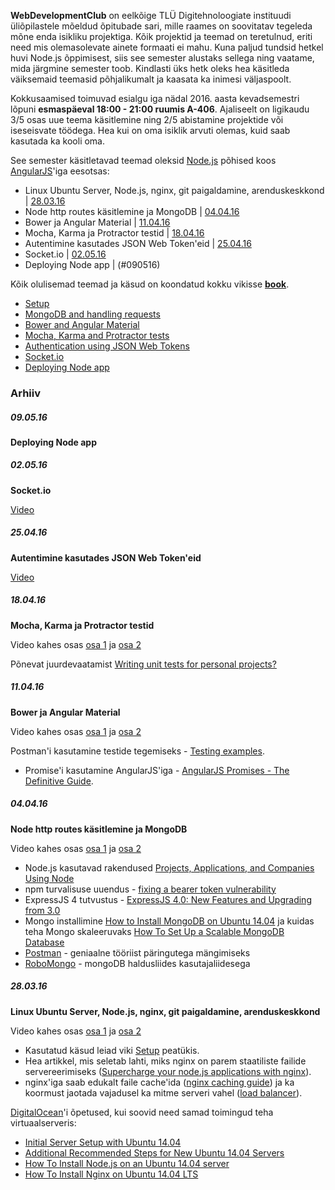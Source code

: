 **WebDevelopmentClub** on eelkõige TLÜ Digitehnoloogiate instituudi üliõpilastele mõeldud õpitubade sari, mille raames on soovitatav tegeleda mõne enda isikliku projektiga. Kõik projektid ja teemad on teretulnud, eriti need mis olemasolevate ainete formaati ei mahu. Kuna paljud tundsid hetkel huvi Node.js õppimisest, siis see semester alustaks sellega ning vaatame, mida järgmine semester toob. Kindlasti üks hetk oleks hea käsitleda väiksemaid teemasid põhjalikumalt ja kaasata ka inimesi väljaspoolt.

Kokkusaamised toimuvad esialgu iga nädal 2016. aasta kevadsemestri lõpuni **esmaspäeval 18:00 - 21:00 ruumis A-406**. Ajaliseelt on ligikaudu 3/5 osas uue teema käsitlemine ning 2/5 abistamine projektide või iseseisvate töödega. Hea kui on oma isiklik arvuti olemas, kuid saab kasutada ka kooli oma.

See semester käsitletavad teemad oleksid [Node.js](https://nodejs.org/en/) põhised koos [AngularJS](https://angularjs.org)'iga eesotsas:

- Linux Ubuntu Server, Node.js, nginx, git paigaldamine, arenduskeskkond | [28.03.16](#280316)
- Node http routes käsitlemine ja MongoDB | [04.04.16](#040416)
- Bower ja Angular Material | [11.04.16](#110416)
- Mocha, Karma ja Protractor testid | [18.04.16](#180416)
- Autentimine kasutades JSON Web Token'eid | [25.04.16](#250416)
- Socket.io | [02.05.16](#020516)
- Deploying Node app | (#090516)

Kõik olulisemad teemad ja käsud on koondatud kokku vikisse [**book**](https://github.com/WebDevelopmentClub/book/wiki).
- [Setup](https://github.com/WebDevelopmentClub/book/wiki/Setup)
- [MongoDB and handling requests](https://github.com/WebDevelopmentClub/book/wiki/MongoDB-and-handling-requests)
- [Bower and Angular Material](https://github.com/WebDevelopmentClub/book/wiki/Bower-and-Angular-Material)
- [Mocha, Karma and Protractor tests](https://github.com/WebDevelopmentClub/book/wiki/Mocha%2C-Karma-and-Protractor-tests)
- [Authentication using JSON Web Tokens](https://github.com/WebDevelopmentClub/book/wiki/Authentication-using-JSON-Web-Tokens)
- [Socket.io](https://github.com/WebDevelopmentClub/book/wiki/Socket.io)
- [Deploying Node app](https://github.com/WebDevelopmentClub/book/wiki/Deploying-Node-app)

### Arhiiv

##### 09.05.16
**Deploying Node app**

##### 02.05.16
**Socket.io**

[Video](https://youtu.be/3_4Kyj8-wdk)

##### 25.04.16
**Autentimine kasutades JSON Web Token'eid**

[Video](https://youtu.be/SGnJ1ppjeTE)

##### 18.04.16
**Mocha, Karma ja Protractor testid**

Video kahes osas [osa 1](https://youtu.be/oaczigsgKrc) ja [osa 2](https://youtu.be/pPYmQ1U6nIU)

Põnevat juurdevaatamist [Writing unit tests for personal projects?](https://www.youtube.com/watch?v=ib2Pt9_zciA)

##### 11.04.16
**Bower ja Angular Material**

Video kahes osas [osa 1](https://youtu.be/LSwfmKv_8O0) ja [osa 2](https://youtu.be/dxeri5dvG-M)

Postman'i kasutamine testide tegemiseks - [Testing examples](https://www.getpostman.com/docs/testing_examples).
- Promise'i kasutamine AngularJS'iga - [AngularJS Promises - The Definitive Guide](http://www.dwmkerr.com/promises-in-angularjs-the-definitive-guide/).

##### 04.04.16
**Node http routes käsitlemine ja MongoDB**

Video kahes osas [osa 1](https://youtu.be/D919e85bXeY) ja [osa 2](https://youtu.be/TXiav-JjUWA)

- Node.js kasutavad rakendused [Projects, Applications, and Companies Using Node](https://github.com/nodejs/node-v0.x-archive/wiki/Projects,-Applications,-and-Companies-Using-Node/e3db15bfd6d74666fea86515dc0d20b6ba0c5ffb)
- npm turvalisuse uuendus - [fixing a bearer token vulnerability](http://blog.npmjs.org/post/142036323955/fixing-a-bearer-token-vulnerability)
 - ExpressJS 4 tutvustus - [ExpressJS 4.0: New Features and Upgrading from 3.0](https://scotch.io/bar-talk/expressjs-4-0-new-features-and-upgrading-from-3-0)
- Mongo installimine [How to Install MongoDB on Ubuntu 14.04](https://www.digitalocean.com/community/tutorials/how-to-install-mongodb-on-ubuntu-14-04) ja kuidas teha Mongo skaleeruvaks [How To Set Up a Scalable MongoDB Database](https://www.digitalocean.com/community/tutorials/how-to-set-up-a-scalable-mongodb-database)
- [Postman](http://www.getpostman.com/) - geniaalne tööriist päringutega mängimiseks
- [RoboMongo](https://robomongo.org/) - mongoDB haldusliides kasutajaliidesega

##### 28.03.16

**Linux Ubuntu Server, Node.js, nginx, git paigaldamine, arenduskeskkond**

Video kahes osas [osa 1](https://www.youtube.com/watch?v=iswJW2vgrgA) ja [osa 2](https://www.youtube.com/watch?v=Gwajafor5Ws)

- Kasutatud käsud leiad viki [Setup](https://github.com/WebDevelopmentClub/book/wiki/Setup) peatükis.
- Hea artikkel, mis seletab lahti, miks nginx on parem staatiliste failide servereerimiseks ([Supercharge your node.js applications with nginx](http://blog.modulus.io/supercharge-your-nodejs-applications-with-nginx)).
- nginx'iga saab edukalt faile cache'ida ([nginx caching guide](https://www.nginx.com/blog/nginx-caching-guide/)) ja ka koormust jaotada vajadusel ka mitme serveri vahel ([load balancer](https://www.nginx.com/resources/admin-guide/load-balancer/)).

[DigitalOcean](https://www.digitalocean.com)'i õpetused, kui soovid need samad toimingud teha virtuaalserveris:
- [Initial Server Setup with Ubuntu 14.04](https://www.digitalocean.com/community/tutorials/initial-server-setup-with-ubuntu-14-04)
- [Additional Recommended Steps for New Ubuntu 14.04 Servers](https://www.digitalocean.com/community/tutorials/additional-recommended-steps-for-new-ubuntu-14-04-servers)
- [How To Install Node.js on an Ubuntu 14.04 server](https://www.digitalocean.com/community/tutorials/how-to-install-node-js-on-an-ubuntu-14-04-server)
- [How To Install Nginx on Ubuntu 14.04 LTS](https://www.digitalocean.com/community/tutorials/how-to-install-nginx-on-ubuntu-14-04-lts)
